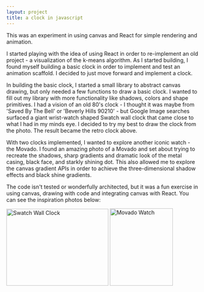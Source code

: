 ```yaml
---
layout: project
title: a clock in javascript
---
```


This was an experiment in using canvas and React for simple rendering and animation.

I started playing with the idea of using React in order to re-implement an old project - a visualization of the k-means algorithm. As I started building, I found myself building a basic clock in order to implement and test an animation scaffold. I decided to just move forward and implement a clock.

In building the basic clock, I started a small library to abstract canvas drawing, but only needed a few functions to draw a basic clock. I wanted to fill out my library with more functionality like shadows, colors and shape primitives. I had a vision of an old 80's clock - I thought it was maybe from 'Saved By The Bell' or 'Beverly Hills 90210' - but Google Image searches surfaced a giant wrist-watch shaped Swatch wall clock that came close to what I had in my minds eye. I decided to try my best to draw the clock from the photo. The result became the retro clock above.

With two clocks implemented, I wanted to explore another iconic watch - the Movado. I found an amazing photo of a Movado and set about trying to recreate the shadows, sharp gradients and dramatic look of the metal casing, black face, and starkly shining dot. This also allowed me to explore the canvas gradient APIs in order to achieve the three-dimensional shadow effects and black shine gradients.

The code isn't tested or wonderfully architected, but it was a fun exercise in using canvas, drawing with code and integrating canvas with React. You can see the inspiration photos below:

<img src="{{ '/assets/images/swatch-clock.jpg' | prepend: site.baseurl }}?{{site.time | date: '%s%N'}}" width="267" height="201" alt="Swatch Wall Clock" title="Swatch Wall Clock"/>
<img src="{{ '/assets/images/movado-watch.jpg' | prepend: site.baseurl }}?{{site.time | date: '%s%N'}}" width="165" height="202" alt="Movado Watch" title="Movado Watch"/>
